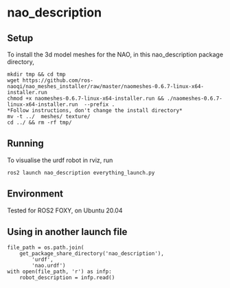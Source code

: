 # nao_description

## Setup

To install the 3d model meshes for the NAO, in this nao_description package directory,

    mkdir tmp && cd tmp
    wget https://github.com/ros-naoqi/nao_meshes_installer/raw/master/naomeshes-0.6.7-linux-x64-installer.run
    chmod +x naomeshes-0.6.7-linux-x64-installer.run && ./naomeshes-0.6.7-linux-x64-installer.run  --prefix .
    *Follow instructions, don't change the install directory*
    mv -t ../  meshes/ texture/
    cd ../ && rm -rf tmp/

## Running

To visualise the urdf robot in rviz, run

`ros2 launch nao_description everything_launch.py`

## Environment

Tested for ROS2 FOXY, on Ubuntu 20.04

## Using in another launch file

    file_path = os.path.join(
        get_package_share_directory('nao_description'),
            'urdf',
            'nao.urdf')
    with open(file_path, 'r') as infp:
        robot_description = infp.read()
